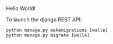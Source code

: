 Hello World!

To launch the django REST API:

````
python manage.py makemigrations [walle]
python manage.py migrate [walle]
````
